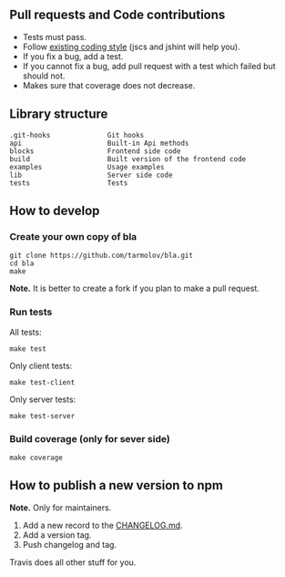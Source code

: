 ## Pull requests and Code contributions

* Tests must pass.
* Follow [existing coding style](https://github.com/ymaps/codestyle/blob/master/js.md) (jscs and jshint will help you).
* If you fix a bug, add a test.
* If you cannot fix a bug, add pull request with a test which failed but should not.
* Makes sure that coverage does not decrease.

## Library structure
```
.git-hooks              Git hooks
api                     Built-in Api methods
blocks                  Frontend side code
build                   Built version of the frontend code
examples                Usage examples
lib                     Server side code
tests                   Tests
```

## How to develop
### Create your own copy of bla
```
git clone https://github.com/tarmolov/bla.git
cd bla
make
```

**Note.** It is better to create a fork if you plan to make a pull request.

### Run tests
All tests:
```
make test
```

Only client tests:
```
make test-client
```

Only server tests:
```
make test-server
```

### Build coverage (only for sever side)
```
make coverage
```

## How to publish a new version to npm
**Note.** Only for maintainers.

  1. Add a new record to the [CHANGELOG.md](CHANGELOG.md).
  2. Add a version tag.
  3. Push changelog and tag.

Travis does all other stuff for you.

